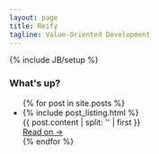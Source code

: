 ```yaml
---
layout: page
title: Reify
tagline: Value-Oriented Development
---
```

{% include JB/setup %}

<h3>What's up?</h3>

<ul class="posts">
  {% for post in site.posts %}
  <li>
    {% include post_listing.html %}
    <div class="brief">
      {{ post.content | split: '<!-- more -->' | first }}
    </div>
    <a href="{{ BASE_PATH }}{{ post.url }}" class="read-on pull-right">Read on →</a>
  </li>
  {% endfor %}
</ul>

